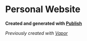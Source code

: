 # Personal Website

**Created and generated with [Publish](https://github.com/JohnSundell/Publish)**

*Previously created with [Vapor](http://vapor.codes)*
